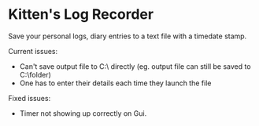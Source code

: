 # Kitten's Log Recorder
Save your personal logs, diary entries to a text file with a timedate stamp.

Current issues:
- Can't save output file to C:\ directly (eg. output file can still be saved to C:\folder)
- One has to enter their details each time they launch the file

Fixed issues:
- Timer not showing up correctly on Gui.
